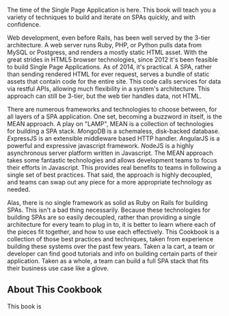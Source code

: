 The time of the Single Page Application is here. This book will teach you a variety of techniques to build and iterate on SPAs quickly, and with confidence.

Web development, even before Rails, has been well served by the 3-tier architecture. A web server runs Ruby, PHP, or Python pulls data from MySQL or Postgress, and renders a mostly static HTML asset. With the great strides in HTML5 browser technologies, since 2012 it's been feasible to build Single Page Applications. As of 2014, it's practical. A SPA, rather than sending rendered HTML for ever request, serves a bundle of static assets that contain code for the entire site. This code calls services for data via restful APIs, allowing much flexibility in a system's architecture. This approach can still be 3-tier, but the web tier handles data, not HTML.

There are numerous frameworks and technologies to choose between, for all layers of a SPA application. One set, becoming a buzzword in itself, is the MEAN approach. A play on "LAMP", MEAN is a collection of technologies for building a SPA stack. *M*ongoDB is a schemaless, disk-backed database. *E*xpressJS is an extensible middleware based HTTP handler. *A*ngularJS is a powerful and expressive javascript framework. *N*odeJS is a highly asynchronous server platform written in Javascript. The MEAN approach takes some fantastic technologies and allows development teams to focus their efforts in Javascript. This provides real benefits to teams in following a single set of best practices. That said, the approach is highly decoupled, and teams can swap out any piece for a more appropriate technology as needed.

Alas, there is no single framework as solid as Ruby on Rails for building SPAs. This isn't a bad thing necessarily. Because these technologies for building SPAs are so easily decoupled, rather than providing a single architecture for every team to plug in to, it is better to learn where each of the pieces fit together, and how to use each effectively. This Cookbook is a collection of those best practices and techniques, taken from experience building these systems over the past few years. Taken a la cart, a team or developer can find good tutorials and info on building certain parts of their application. Taken as a whole, a team can build a full SPA stack that fits their business use case like a glove.

## About This Cookbook

This book is 
